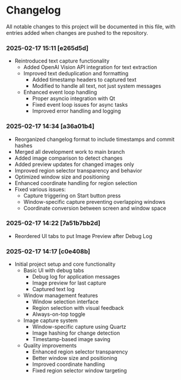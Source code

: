 # Changelog

All notable changes to this project will be documented in this file, with entries added when changes are pushed to the repository.

### 2025-02-17 15:11 [e265d5d]
- Reintroduced text capture functionality
  - Added OpenAI Vision API integration for text extraction
  - Improved text deduplication and formatting
    * Added timestamp headers to captured text
    * Modified to handle all text, not just system messages
  - Enhanced event loop handling
    * Proper asyncio integration with Qt
    * Fixed event loop issues for async tasks
    * Improved error handling and logging

### 2025-02-17 14:34 [a36a01b4]
- Reorganized changelog format to include timestamps and commit hashes
- Merged all development work to main branch
- Added image comparison to detect changes
- Added preview updates for changed images only
- Improved region selector transparency and behavior
- Optimized window size and positioning
- Enhanced coordinate handling for region selection
- Fixed various issues:
  * Capture triggering on Start button press
  * Window-specific capture preventing overlapping windows
  * Coordinate conversion between screen and window space

### 2025-02-17 14:22 [7a51b7bb2d]
- Reordered UI tabs to put Image Preview after Debug Log

### 2025-02-17 14:17 [c0e408b]
- Initial project setup and core functionality
  - Basic UI with debug tabs
    * Debug log for application messages
    * Image preview for last capture
    * Captured text log
  - Window management features
    * Window selection interface
    * Region selection with visual feedback
    * Always-on-top toggle
  - Image capture system
    * Window-specific capture using Quartz
    * Image hashing for change detection
    * Timestamp-based image saving
  - Quality improvements
    * Enhanced region selector transparency
    * Better window size and positioning
    * Improved coordinate handling
    * Fixed region selector window targeting
